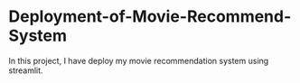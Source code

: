 # Deployment-of-Movie-Recommend-System
In this project, I have deploy my movie recommendation system using streamlit.
